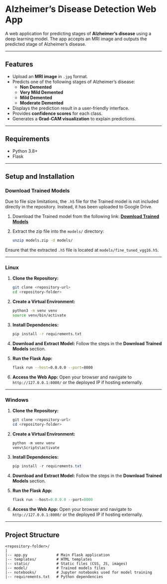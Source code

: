 # Alzheimer’s Disease Detection Web App

A web application for predicting stages of **Alzheimer’s disease** using a deep learning model. The app accepts an MRI image and outputs the predicted stage of Alzheimer’s disease.

---

## Features

- Upload an **MRI image** in `.jpg` format.
- Predicts one of the following stages of Alzheimer’s disease:
   - **Non Demented**
   - **Very Mild Demented**
   - **Mild Demented**
   - **Moderate Demented**
- Displays the prediction result in a user-friendly interface.
- Provides **confidence scores** for each class.
- Generates a **Grad-CAM visualization** to explain predictions.

<!-- ---

## Deployed Application

The web application is deployed and accessible at:

**[http://<your-deployed-ip>:8000](http://<your-deployed-ip>:8000)**

Replace `<your-deployed-ip>` with the actual IP address or domain where the application is hosted. -->

---

## Requirements

- Python 3.8+
- Flask

---

## Setup and Installation

### Download Trained Models

Due to file size limitations, the `.h5` file for the Trained model is not included directly in the repository. Instead, it has been uploaded to Google Drive.

1. Download the Trained model from the following link:
   **[Download Trained Models](https://drive.google.com/file/d/1RbERyAQFur8sEjeuVhg4BZLumPCgvaZ2/view?usp=drive_link)**

2. Extract the zip file into the `models/` directory:
   ```bash
   unzip models.zip -d models/
   ```

Ensure that the extracted `.h5` file is located at `models/fine_tuned_vgg16.h5`.

---

### Linux

1. **Clone the Repository:**
   ```bash
   git clone <repository-url>
   cd <repository-folder>
   ```

2. **Create a Virtual Environment:**
   ```bash
   python3 -m venv venv
   source venv/bin/activate
   ```

3. **Install Dependencies:**
   ```bash
   pip install -r requirements.txt
   ```

4. **Download and Extract Model:**
   Follow the steps in the **Download Trained Models** section.

5. **Run the Flask App:**
   ```bash
   flask run --host=0.0.0.0 --port=8000
   ```

6. **Access the Web App:**
   Open your browser and navigate to `http://127.0.0.1:8000/` or the deployed IP if hosting externally.

---

### Windows

1. **Clone the Repository:**
   ```powershell
   git clone <repository-url>
   cd <repository-folder>
   ```

2. **Create a Virtual Environment:**
   ```powershell
   python -m venv venv
   venv\Scripts\activate
   ```

3. **Install Dependencies:**
   ```powershell
   pip install -r requirements.txt
   ```

4. **Download and Extract Model:**
   Follow the steps in the **Download Trained Models** section.

5. **Run the Flask App:**
   ```powershell
   flask run --host=0.0.0.0 --port=8000
   ```

6. **Access the Web App:**
   Open your browser and navigate to `http://127.0.0.1:8000/` or the deployed IP if hosting externally.

---

## Project Structure

```plaintext
<repository-folder>/
|
|-- app.py             # Main Flask application
|-- templates/         # HTML templates
|-- static/            # Static files (CSS, JS, images)
|-- model/             # Trained models files
|-- notebooks/         # Jupyter notebooks used for model training
|-- requirements.txt   # Python dependencies
```
